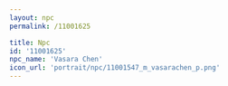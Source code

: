 ```yaml
---
layout: npc
permalink: /11001625

title: Npc
id: '11001625'
npc_name: 'Vasara Chen'
icon_url: 'portrait/npc/11001547_m_vasarachen_p.png'
---
```


